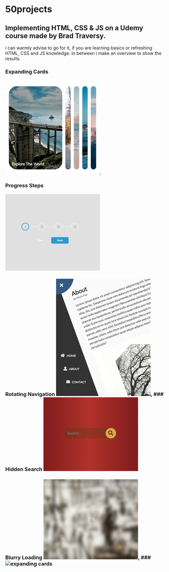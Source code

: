 # 50projects

## Implementing HTML, CSS &amp; JS on a Udemy course made by Brad Traversy.

i can warmly advise to go for it, if you are learning basics or refreshing HTML, CSS and JS knowledge.
In between i make an overview to show the results.

### Expanding Cards 
![expanding cards](images/01.png), 
### Progress Steps 
![progress steps](images/02.png)

### Rotating Navigation ![rotating navigation](images/03.png), ### Hidden Search ![hidden search](images/04.png)

### Blurry Loading ![blurry loading](images/05.png), ### ![expanding cards](images/06.png)
